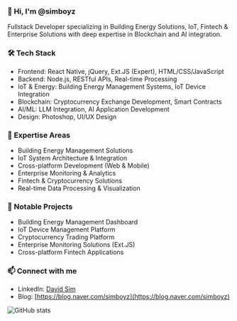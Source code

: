 ### 👋 Hi, I'm @simboyz

Fullstack Developer specializing in Building Energy Solutions, IoT, Fintech & Enterprise Solutions with deep expertise in Blockchain and AI integration.

### 🛠 Tech Stack
- Frontend: React Native, jQuery, Ext.JS (Expert), HTML/CSS/JavaScript
- Backend: Node.js, RESTful APIs, Real-time Processing
- IoT & Energy: Building Energy Management Systems, IoT Device Integration
- Blockchain: Cryptocurrency Exchange Development, Smart Contracts
- AI/ML: LLM Integration, AI Application Development 
- Design: Photoshop, UI/UX Design

### 💼 Expertise Areas
- Building Energy Management Solutions
- IoT System Architecture & Integration
- Cross-platform Development (Web & Mobile)
- Enterprise Monitoring & Analytics
- Fintech & Cryptocurrency Solutions
- Real-time Data Processing & Visualization

### 🚀 Notable Projects
- Building Energy Management Dashboard
- IoT Device Management Platform
- Cryptocurrency Trading Platform
- Enterprise Monitoring Solutions (Ext.JS)
- Cross-platform Fintech Applications

### 📫 Connect with me
- LinkedIn: [David Sim](https://www.linkedin.com/in/%ED%95%9C%EC%84%AD-%EC%8B%AC-997315339/)
- Blog: [https://blog.naver.com/simboyz](https://blog.naver.com/simboyz)

![GitHub stats](https://github-readme-stats.vercel.app/api?username=simboyz&show_icons=true&theme=radical)
